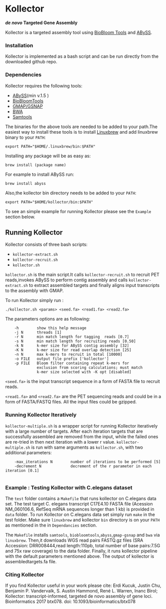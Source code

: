 # Kollector

**_de novo_ Targeted Gene Assembly**

Kollector is a targeted assembly tool using [BioBloom Tools](http://www.bcgsc.ca/platform/bioinfo/software/biobloomtools) and [ABySS](http://www.bcgsc.ca/platform/bioinfo/software/abyss).


### Installation

Kollector is implemented as a bash script and can be run directly from the downloaded github repo.

### Dependencies 

Kollector requires the following tools:

* [ABySS](http://www.bcgsc.ca/platform/bioinfo/software/abyss)(min v.1.5 )
* [BioBloomTools](http://www.bcgsc.ca/platform/bioinfo/software/biobloomtools)
* [GMAP/GSNAP](http://research-pub.gene.com/gmap)
* [BWA](http://bio-bwa.sourceforge.net)
* [Samtools](http://www.htslib.org/)

The binaries for the above tools are needed to be added to your path.The easiest way to install these tools is to install [Linuxbrew](http://linuxbrew.sh/) and add linuxbrew binary to your `PATH`:

```{r}
export PATH="$HOME/.linuxbrew/bin:$PATH"

```

Installing any package will be as easy as:

```{r}
brew install (package name)

```
For example to install ABySS run:

```{r}
brew install abyss

```

Also,the kollector bin directory needs to be added to your `PATH`:

```{r}
export PATH="$HOME/kollector/bin:$PATH"

```
To see an simple example for running Kollector please see the `Example` section below.

## Running Kollector

Kollector consists of three bash scripts:

* `kollector-extract.sh`
* `kollector-recruit.sh`
* `kollector.sh`

`kollector.sh` is the main script.It calls `kollector-recruit.sh` to recruit PET reads,invokes ABySS to perform contig assembly and calls `kollector-extract.sh` to extract assembled targets and finally aligns input transcripts to the assembly with GMAP.

To run Kollector simply run :

`./kollector.sh <params> <seed.fa> <read1.fa> <read2.fa>`


The parameters options are as following:

```{r} 
    -h        show this help message
    -j N      threads [1]
    -r N      min match length for tagging  reads [0.7]
    -s N      min match length for recruiting reads [0.50]
    -k N      k-mer size for ABySS contig assembly [32]
    -K N      k-mer size for read overlap detection [25]
    -n N      max k-mers to recruit in total [10000]
    -o FILE   output file prefix ['kollector']
    -p FILE   Bloom filter containing repeat k-mers for
              exclusion from scoring calculations; must match
              k-mer size selected with -K opt [disabled]
```


 `<seed.fa>` is the input transcript sequence in a form of FASTA file to recruit reads.
 
 `<read1.fa>` and `<read2.fa>` are the PET sequencing reads and could be in a form of FASTA/FASTQ files.
All the input files could be gzipped.
### Running Kollector Iteratively 
`kollector-multiple.sh` is a wrapper script for running Kollector iteratively with a large number of targets. After each iteration targets that are successfully assembled are removed from the input, while the failed ones are re-tried in then next iteration with a lower r value. `kollector-multiple.sh` is run with same arguments as `kollector.sh`, with two additional parameters:
```{r} 
    -max_iterations N        number of iterations to be performed [5]
    -decrement N             decrement of the r parameter in each iteration [0.1]
  
```


### Example : Testing Kollector with C.elegans dataset

The `test` folder contains a `Makefile` that runs kollector on C.elegans data set.
The test target  C. elegans transcript C17E4.10 FASTA file (Acession NM_060106.6, RefSeq mRNA sequences longer than 1 kb) is provided in `data` folder.
To run Kollector on C.elegans data set simply run `make` in the test folder. Make sure `linuxbrew` and kollector `bin` directory is on your `PATH` as mentioned in the in `Dependancies` section.

The `Makefile` installs `samtools`,  `biobloomtools`,`abyss`,`gmap-gsnap` and `bwa` via `linuxbrew`.
Then,it downloads WGS read pairs FASTQ.gz files (SRA Accession: DRR008444,read length:110pb, total number of base pairs:7.5G and 75x raw coverage) to the data folder.
Finally, it runs kollector pipeline with the default parameters mentioned above. The output of kollector is assembledtargets.fa file. 

### Citing Kollector
If you find Kollector useful in your work please cite:
Erdi Kucuk, Justin Chu, Benjamin P. Vandervalk, S. Austin Hammond, René L. Warren, Inanc Birol; Kollector: transcript-informed, targeted de novo assembly of gene loci. Bioinformatics 2017 btx078. doi: 10.1093/bioinformatics/btx078
